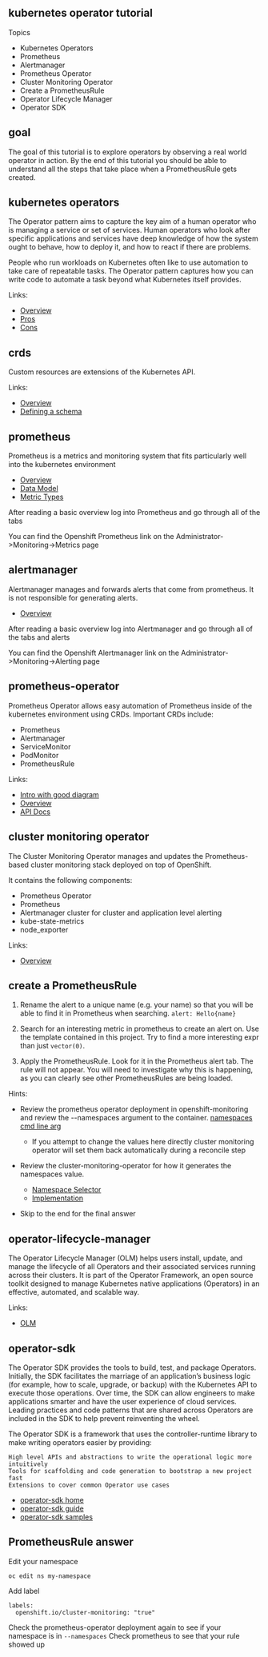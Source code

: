 kubernetes operator tutorial
----------------------------

Topics

* Kubernetes Operators
* Prometheus
* Alertmanager
* Prometheus Operator
* Cluster Monitoring Operator
* Create a PrometheusRule
* Operator Lifecycle Manager
* Operator SDK


goal
----

The goal of this tutorial is to explore operators by observing a real world operator in action. By the end of this tutorial you should be able to understand all the steps that take place when a PrometheusRule gets created.

kubernetes operators
--------------------

The Operator pattern aims to capture the key aim of a human operator who is managing a service or set of services. Human operators who look after specific applications and services have deep knowledge of how the system ought to behave, how to deploy it, and how to react if there are problems.

People who run workloads on Kubernetes often like to use automation to take care of repeatable tasks. The Operator pattern captures how you can write code to automate a task beyond what Kubernetes itself provides.

Links:

* [Overview](https://kubernetes.io/docs/concepts/extend-kubernetes/operator/)
* [Pros](https://thenewstack.io/why-kubernetes-operators-will-unleash-your-developers-by-reducing-complexity/)
* [Cons](https://thenewstack.io/kubernetes-when-to-use-and-when-to-avoid-the-operator-pattern/)

crds
----

Custom resources are extensions of the Kubernetes API.

Links:

* [Overview](https://kubernetes.io/docs/concepts/extend-kubernetes/api-extension/custom-resources/)
* [Defining a schema](https://kubernetes.io/blog/2019/06/20/crd-structural-schema/)

prometheus
----------

Prometheus is a metrics and monitoring system that fits particularly well into the kubernetes environment

* [Overview](https://prometheus.io/docs/introduction/overview/)
* [Data Model](https://prometheus.io/docs/concepts/data_model/)
* [Metric Types](https://prometheus.io/docs/concepts/metric_types/)

After reading a basic overview log into Prometheus and go through all of the tabs

You can find the Openshift Prometheus link on the Administrator->Monitoring->Metrics page

alertmanager
------------

Alertmanager manages and forwards alerts that come from prometheus. It is not responsible for generating alerts.

* [Overview](https://prometheus.io/docs/alerting/latest/overview/)

After reading a basic overview log into Alertmanager and go through all of the tabs and alerts

You can find the Openshift Alertmanager link on the Administrator->Monitoring->Alerting page

prometheus-operator
-------------------

Prometheus Operator allows easy automation of Prometheus inside of the kubernetes environment using CRDs. Important CRDs include:

* Prometheus
* Alertmanager
* ServiceMonitor
* PodMonitor
* PrometheusRule

Links:

* [Intro with good diagram](https://devops.college/prometheus-operator-how-to-monitor-an-external-service-3cb6ac8d5acb)
* [Overview](https://github.com/prometheus-operator/prometheus-operator/blob/master/README.md)
* [API Docs](https://github.com/prometheus-operator/prometheus-operator/blob/master/Documentation/api.md)

cluster monitoring operator
---------------------------

The Cluster Monitoring Operator manages and updates the Prometheus-based cluster monitoring stack deployed on top of OpenShift.

It contains the following components:

* Prometheus Operator
* Prometheus
* Alertmanager cluster for cluster and application level alerting
* kube-state-metrics
* node_exporter

Links:

* [Overview](https://github.com/openshift/cluster-monitoring-operator/blob/master/README.md)


create a PrometheusRule
-----------------------

1. Rename the alert to a unique name (e.g. your name) so that you will be able to find it in Prometheus when searching. `alert: Hello{name}`

2. Search for an interesting metric in prometheus to create an alert on. Use the template contained in this project. Try to find a more interesting expr than just `vector(0)`.

3. Apply the PrometheusRule. Look for it in the Prometheus alert tab. The rule will not appear. You will need to investigate why this is happening, as you can clearly see other PrometheusRules are being loaded.

Hints:

* Review the prometheus operator deployment in openshift-monitoring and review the --namespaces argument to the container. [namespaces cmd line arg](https://github.com/prometheus-operator/prometheus-operator/blob/master/cmd/operator/main.go#L176)
    
    * If you attempt to change the values here directly cluster monitoring operator will set them back automatically during a reconcile step

* Review the cluster-monitoring-operator for how it generates the namespaces value.
    
    * [Namespace Selector](https://github.com/openshift/cluster-monitoring-operator/blob/1cdc504549d439ec5111414ffe7acc8a6e8a513a/cmd/operator/main.go#L90)
    * [Implementation](https://github.com/openshift/cluster-monitoring-operator/blob/922578d7d8a33f39b43b577e74c469b4374e90bd/pkg/manifests/manifests.go#L1878)

* Skip to the end for the final answer


operator-lifecycle-manager
--------------------------

The Operator Lifecycle Manager (OLM) helps users install, update, and manage the lifecycle of all Operators and their associated services running across their clusters. It is part of the Operator Framework, an open source toolkit designed to manage Kubernetes native applications (Operators) in an effective, automated, and scalable way.

Links:

* [OLM](https://docs.okd.io/latest/operators/understanding_olm/olm-understanding-olm.html)


operator-sdk
------------

The Operator SDK provides the tools to build, test, and package Operators. Initially, the SDK facilitates the marriage of an application’s business logic (for example, how to scale, upgrade, or backup) with the Kubernetes API to execute those operations. Over time, the SDK can allow engineers to make applications smarter and have the user experience of cloud services. Leading practices and code patterns that are shared across Operators are included in the SDK to help prevent reinventing the wheel.

The Operator SDK is a framework that uses the controller-runtime library to make writing operators easier by providing:

    High level APIs and abstractions to write the operational logic more intuitively
    Tools for scaffolding and code generation to bootstrap a new project fast
    Extensions to cover common Operator use cases


* [operator-sdk home](https://sdk.operatorframework.io/)
* [operator-sdk guide](https://sdk.operatorframework.io/docs/building-operators/golang/quickstart/)
* [operator-sdk samples](https://github.com/operator-framework/operator-sdk-samples)


PrometheusRule answer
---------------------

Edit your namespace

    oc edit ns my-namespace

Add label

    labels:
      openshift.io/cluster-monitoring: "true"

Check the prometheus-operator deployment again to see if your namespace is in `--namespaces`
Check prometheus to see that your rule showed up
